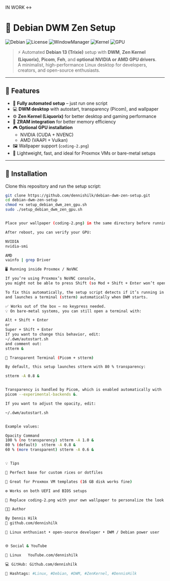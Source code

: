 IN WORK <->

# 🧠 Debian DWM Zen Setup

![Debian](https://img.shields.io/badge/Debian-13%20Trixie-A81D33?logo=debian&logoColor=white)
![License](https://img.shields.io/badge/License-MIT-blue)
![WindowManager](https://img.shields.io/badge/WM-DWM-blue)
![Kernel](https://img.shields.io/badge/Kernel-Zen%20(Liquorix)-brightgreen)
![GPU](https://img.shields.io/badge/GPU-NVIDIA%20%7C%20AMD-orange)

> ⚡️ Automated **Debian 13 (Trixie)** setup with **DWM**, **Zen Kernel (Liquorix)**, **Picom**, **Feh**, and **optional NVIDIA or AMD GPU drivers**.  
> A minimalist, high-performance Linux desktop for developers, creators, and open-source enthusiasts.

---

## 🚀 Features

- 🧱 **Fully automated setup** – just run one script  
- 💻 **DWM desktop** with autostart, transparency (Picom), and wallpaper  
- ⚙️ **Zen Kernel (Liquorix)** for better desktop and gaming performance
- 🧠 **ZRAM integration** for better memory efficiency    
- 🎮 **Optional GPU installation**
  - NVIDIA (CUDA + NVENC)
  - AMD (VAAPI + Vulkan)
- 🖼️ Wallpaper support (`coding-2.png`)
- 🧠 Lightweight, fast, and ideal for Proxmox VMs or bare-metal setups

---

## 🧩 Installation

Clone this repository and run the setup script:

```bash
git clone https://github.com/dennishilk/debian-dwm-zen-setup.git
cd debian-dwm-zen-setup
chmod +x setup_debian_dwm_zen_gpu.sh
sudo ./setup_debian_dwm_zen_gpu.sh


Place your wallpaper (coding-2.png) in the same directory before running the script.

After reboot, you can verify your GPU:

NVIDIA
nvidia-smi

AMD
vainfo | grep Driver

🖥️ Running inside Proxmox / NoVNC

If you’re using Proxmox’s NoVNC console,
you might not be able to press Shift (so Mod + Shift + Enter won’t open a terminal).

To fix this automatically, the setup script detects if it’s running in a virtual environment (VM)
and launches a terminal (stterm) automatically when DWM starts.

✅ Works out of the box — no keypress needed.
💡 On bare-metal systems, you can still open a terminal with:

Alt + Shift + Enter
or
Super + Shift + Enter
If you want to change this behavior, edit:
~/.dwm/autostart.sh
and comment out:
stterm &

🌈 Transparent Terminal (Picom + stterm)

By default, this setup launches stterm with 80 % transparency:

stterm -A 0.8 &


Transparency is handled by Picom, which is enabled automatically with
picom --experimental-backends &.

If you want to adjust the opacity, edit:

~/.dwm/autostart.sh


Example values:

Opacity	Command
100 % (no transparency)	stterm -A 1.0 &
80 % (default)	stterm -A 0.8 &
60 % (more transparent)	stterm -A 0.6 &


💡 Tips

🐧 Perfect base for custom rices or dotfiles

💾 Great for Proxmox VM templates (16 GB disk works fine)

⚙️ Works on both UEFI and BIOS setups

🎨 Replace coding-2.png with your own wallpaper to personalize the look

🧑‍💻 Author

By Dennis Hilk
🔗 github.com/dennishilk

🐧 Linux enthusiast • open-source developer • DWM / Debian power user


🌐 Social & YouTube

🎥 Linux   YouTube.com/dennishilk

💻 GitHub: Github.com/dennishilk

🐧 Hashtags: #Linux, #Debian, #DWM, #ZenKernel, #DennisHilk
